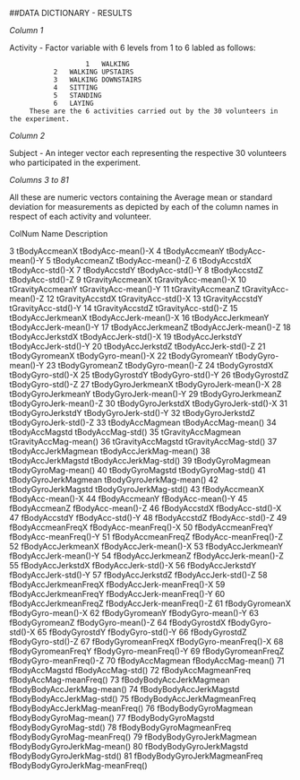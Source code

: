 
##DATA DICTIONARY - RESULTS

*Column 1*

Activity	- Factor variable with 6 levels from 1 to 6 labled as follows:                     
                                 
                       1   WALKING           
		       2   WALKING UPSTAIRS  
		       3   WALKING DOWNSTAIRS 
		       4   SITTING             
		       5   STANDING            
		       6   LAYING             
		 These are the 6 activities carried out by the 30 volunteers in the experiment.

*Column 2*
 
Subject		- An integer vector each representing the respective 30 volunteers who participated in the experiment.


*Columns 3 to 81*

All these are numeric vectors containing the Average mean or standard deviation for measurements as depicted by each of the column names in respect of each activity and volunteer.

ColNum	Name				Description

3	tBodyAccmeanX			tBodyAcc-mean()-X
4	tBodyAccmeanY			tBodyAcc-mean()-Y
5	tBodyAccmeanZ			tBodyAcc-mean()-Z
6	tBodyAccstdX			tBodyAcc-std()-X
7	tBodyAccstdY			tBodyAcc-std()-Y
8	tBodyAccstdZ			tBodyAcc-std()-Z
9	tGravityAccmeanX		tGravityAcc-mean()-X
10	tGravityAccmeanY		tGravityAcc-mean()-Y
11	tGravityAccmeanZ		tGravityAcc-mean()-Z
12	tGravityAccstdX			tGravityAcc-std()-X
13	tGravityAccstdY			tGravityAcc-std()-Y
14	tGravityAccstdZ			tGravityAcc-std()-Z
15	tBodyAccJerkmeanX		tBodyAccJerk-mean()-X
16	tBodyAccJerkmeanY		tBodyAccJerk-mean()-Y
17	tBodyAccJerkmeanZ		tBodyAccJerk-mean()-Z
18	tBodyAccJerkstdX		tBodyAccJerk-std()-X
19	tBodyAccJerkstdY		tBodyAccJerk-std()-Y
20	tBodyAccJerkstdZ		tBodyAccJerk-std()-Z
21	tBodyGyromeanX			tBodyGyro-mean()-X
22	tBodyGyromeanY			tBodyGyro-mean()-Y
23	tBodyGyromeanZ			tBodyGyro-mean()-Z
24	tBodyGyrostdX			tBodyGyro-std()-X
25	tBodyGyrostdY			tBodyGyro-std()-Y
26	tBodyGyrostdZ			tBodyGyro-std()-Z
27	tBodyGyroJerkmeanX		tBodyGyroJerk-mean()-X
28	tBodyGyroJerkmeanY		tBodyGyroJerk-mean()-Y
29	tBodyGyroJerkmeanZ		tBodyGyroJerk-mean()-Z
30	tBodyGyroJerkstdX		tBodyGyroJerk-std()-X
31	tBodyGyroJerkstdY		tBodyGyroJerk-std()-Y
32	tBodyGyroJerkstdZ		tBodyGyroJerk-std()-Z
33	tBodyAccMagmean			tBodyAccMag-mean()
34	tBodyAccMagstd			tBodyAccMag-std()
35	tGravityAccMagmean		tGravityAccMag-mean()
36	tGravityAccMagstd		tGravityAccMag-std()
37	tBodyAccJerkMagmean		tBodyAccJerkMag-mean()
38	tBodyAccJerkMagstd		tBodyAccJerkMag-std()
39	tBodyGyroMagmean		tBodyGyroMag-mean()
40	tBodyGyroMagstd			tBodyGyroMag-std()
41	tBodyGyroJerkMagmean		tBodyGyroJerkMag-mean()
42	tBodyGyroJerkMagstd		tBodyGyroJerkMag-std()
43	fBodyAccmeanX			fBodyAcc-mean()-X
44	fBodyAccmeanY			fBodyAcc-mean()-Y
45	fBodyAccmeanZ			fBodyAcc-mean()-Z
46	fBodyAccstdX			fBodyAcc-std()-X
47	fBodyAccstdY			fBodyAcc-std()-Y
48	fBodyAccstdZ			fBodyAcc-std()-Z
49	fBodyAccmeanFreqX		fBodyAcc-meanFreq()-X
50	fBodyAccmeanFreqY		fBodyAcc-meanFreq()-Y
51	fBodyAccmeanFreqZ		fBodyAcc-meanFreq()-Z
52	fBodyAccJerkmeanX		fBodyAccJerk-mean()-X
53	fBodyAccJerkmeanY		fBodyAccJerk-mean()-Y
54	fBodyAccJerkmeanZ		fBodyAccJerk-mean()-Z
55	fBodyAccJerkstdX		fBodyAccJerk-std()-X
56	fBodyAccJerkstdY		fBodyAccJerk-std()-Y
57	fBodyAccJerkstdZ		fBodyAccJerk-std()-Z
58	fBodyAccJerkmeanFreqX		fBodyAccJerk-meanFreq()-X
59	fBodyAccJerkmeanFreqY		fBodyAccJerk-meanFreq()-Y
60	fBodyAccJerkmeanFreqZ		fBodyAccJerk-meanFreq()-Z
61	fBodyGyromeanX			fBodyGyro-mean()-X
62	fBodyGyromeanY			fBodyGyro-mean()-Y
63	fBodyGyromeanZ			fBodyGyro-mean()-Z
64	fBodyGyrostdX			fBodyGyro-std()-X
65	fBodyGyrostdY			fBodyGyro-std()-Y
66	fBodyGyrostdZ			fBodyGyro-std()-Z
67	fBodyGyromeanFreqX		fBodyGyro-meanFreq()-X
68	fBodyGyromeanFreqY		fBodyGyro-meanFreq()-Y
69	fBodyGyromeanFreqZ		fBodyGyro-meanFreq()-Z
70	fBodyAccMagmean			fBodyAccMag-mean()
71	fBodyAccMagstd			fBodyAccMag-std()
72	fBodyAccMagmeanFreq		fBodyAccMag-meanFreq()
73	fBodyBodyAccJerkMagmean		fBodyBodyAccJerkMag-mean()
74	fBodyBodyAccJerkMagstd		fBodyBodyAccJerkMag-std()
75	fBodyBodyAccJerkMagmeanFreq	fBodyBodyAccJerkMag-meanFreq()
76	fBodyBodyGyroMagmean		fBodyBodyGyroMag-mean()
77	fBodyBodyGyroMagstd		fBodyBodyGyroMag-std()
78	fBodyBodyGyroMagmeanFreq	fBodyBodyGyroMag-meanFreq()
79	fBodyBodyGyroJerkMagmean	fBodyBodyGyroJerkMag-mean()
80	fBodyBodyGyroJerkMagstd		fBodyBodyGyroJerkMag-std()
81	fBodyBodyGyroJerkMagmeanFreq	fBodyBodyGyroJerkMag-meanFreq()
